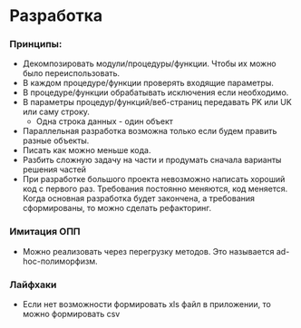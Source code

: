 # Разработка

### Принципы:
  - Декомпозировать модули/процедуры/функции. Чтобы их можно было переиспользовать.
  - В каждом процедуре/функции проверять входящие параметры.
  - В процедуре/функции обрабатывать исключения если необходимо.
  - В параметры процедур/функций/веб-страниц передавать PK или UK или саму строку.
    - Одна строка данных - один объект
  - Параллельная разработка возможна только если будем править разные объекты.
  - Писать как можно меньше кода.
  - Разбить сложную задачу на части и продумать сначала варианты решения частей
  - При разработке большого проекта невозможно написать хороший код с первого раз. Требования постоянно меняются, код меняется. Когда основная разработка будет закончена, а требования сформированы, то можно сделать рефакторинг.

### Имитация ОПП
  - Можно реализовать через перегрузку методов. Это называется ad-hoc-полиморфизм.

### Лайфхаки 
  - Если нет возможности формировать xls файл в приложении, то можно формировать csv
